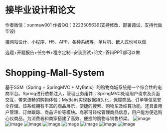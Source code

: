 # 接毕业设计和论文
作者微信：xunmaw001  作者QQ：2223505639(支持修改、部署调试、支持代做毕设)

接网站设计、小程序、H5、APP、各种系统等，单片机、嵌入式也可以做

选题+开题报告+任务书+程序定制+安装测试+论文+答辩PPT都可以做
# Shopping-Mall-System
基于SSM（Spring + SpringMVC + MyBatis）的购物商城系统是一个综合性的电商平台。Spring进行依赖注入，管理业务组件；SpringMVC处理用户请求及页面交互，带来流畅的购物体验；MyBatis实现数据持久化，保障商品、订单等信息安全存储。该系统拥有丰富的商品展示，便捷的搜索、购物车及结算功能。还具备用户管理、订单跟踪、商品评价等模块。商家可轻松管理商品信息，用户能方便选购心仪商品，为消费者和商家搭建了高效、便捷的购物与销售桥梁。
![image](https://github.com/user-attachments/assets/d9621ebf-c839-402f-aa74-dfd40fd280d8)
![image](https://github.com/user-attachments/assets/66b33bf3-2dc2-4da8-b714-80a726546506)
![image](https://github.com/user-attachments/assets/d9c6d9e7-9a41-4531-99f3-fd92bf7606ae)
![image](https://github.com/user-attachments/assets/a97d319e-fbf9-4b0d-896c-793293254eab)
![image](https://github.com/user-attachments/assets/3a850055-6eed-413b-9cca-134ba18b0dc0)
![image](https://github.com/user-attachments/assets/8b9082b8-fc4b-48ee-871d-ad426462e23e)
![image](https://github.com/user-attachments/assets/2f8d636b-d015-4909-93ef-b0b882b98bb4)
![image](https://github.com/user-attachments/assets/1fa64791-efd4-4a4d-ad92-12a11c455bf0)
